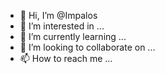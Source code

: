 - 👋 Hi, I’m @Impalos
- 👀 I’m interested in ...
- 🌱 I’m currently learning ...
- 💞️ I’m looking to collaborate on ...
- 📫 How to reach me ...

<!---
Impalos/Impalos is a ✨ special ✨ repository because its `README.md` (this file) appears on your GitHub profile.
You can click the Preview link to take a look at your changes.
--->
